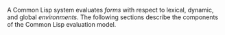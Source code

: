  

A Common Lisp system evaluates *forms* with respect to lexical, dynamic, and global *environments*. The following sections describe the components of the Common Lisp evaluation model. 

